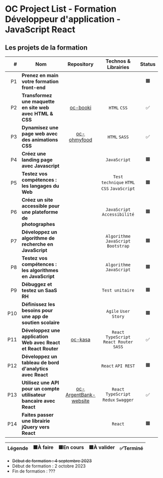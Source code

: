 # OC Project List - Formation Développeur d'application - JavaScript React

## Les projets de la formation

| # | Nom | Repository | Technos & Librairies | Status |
|-:|-|:-:|:-:|:-:|
| P1 | **Prenez en main votre formation front-end** |  |  | 🟧 |
| P2 | **Transformez une maquette en site web avec HTML & CSS** | [oc-booki](https://github.com/boysers/oc-booki) | `HTML` `CSS` | ✅ |
| P3 | **Dynamisez une page web avec des animations CSS** | [oc-ohmyfood](https://github.com/boysers/oc-ohmyfood/) | `HTML` `SASS` | ✅ |
| P4 | **Créez une landing page avec Javascript** |  | `JavaScript` | 🟧 |
| P5 | **Testez vos compétences : les langages du Web** |  | `Test technique` `HTML` `CSS` `JavaScript` | 🟧 |
| P6 | **Créez un site accessible pour une plateforme de photographes** |  | `JavaScript` `Accessibilité` | 🟧 |
| P7 | **Développez un algorithme de recherche en JavaScript** |  | `Algorithme` `JavaScript` `Bootstrap` | 🟧 |
| P8 | **Testez vos compétences : les algorithmes en JavaScript** | | `Algorithme` `JavaScript` | 🟧 |
| P9 | **Débuggez et testez un SaaS RH** |  | `Test unitaire` | 🟧 |
| P10 | **Définissez les besoins pour une app de soutien scolaire** |  | `Agile` `User Story` | 🟧 |
| P11 | **Développez une application Web avec React et React Router** | [oc-kasa](https://github.com/boysers/oc-kasa) | `React` `TypeScript` `React Router` `SASS` | ✅ |
| P12 | **Développez un tableau de bord d'analytics avec React** |  | `React` `API REST` | 🟧 |
| P13 | **Utilisez une API pour un compte utilisateur bancaire avec React** | [oc-ArgentBank-website](https://github.com/boysers/oc-ArgentBank-website) | `React` `TypeScript` `Redux` `Swagger` | ✅ |
| P14 | **Faites passer une librairie jQuery vers React** |  | `React` | 🟧 |

Légende | 🟧À faire | 🟨En cours | 🟦À valider | ✅Terminé |
| :---: | :---: | :---: | :---: | :---: |


- ~~Début de formation : 4 septembre 2023~~
- Début de formation : 2 octobre 2023
- Fin de formation : ???


